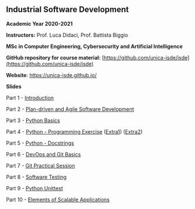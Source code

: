 ## Industrial Software Development
**Academic Year 2020-2021**

**Instructors:** Prof. Luca Didaci, Prof. Battista Biggio

**MSc in Computer Engineering, Cybersecurity and Artificial Intelligence**

**GitHub repository for course material:** [https://github.com/unica-isde/isde](https://github.com/unica-isde/isde)

**Website**: https://unica-isde.github.io/


**Slides**

Part 1 - [Introduction](https://github.com/unica-isde/isde/blob/master/slides/01-Introduction.pdf)

Part 2 - [Plan-driven and Agile Software Development](https://github.com/unica-isde/isde/blob/master/slides/02-Agile.pdf)

Part 3 - [Python Basics](https://github.com/unica-isde/isde/blob/master/slides/03-Python.pdf)

Part 4 - [Python - Programming Exercise](https://github.com/unica-isde/isde/blob/master/slides/04-Python-MNIST.pdf) ([Extra1](https://github.com/unica-isde/isde/blob/master/programming-exercises/ISDe-programming-skills-01.pdf)) ([Extra2](https://github.com/unica-isde/isde/blob/master/programming-exercises/ISDe-programming-skills-02.pdf))

Part 5 - [Python - Docstrings](https://github.com/unica-isde/isde/blob/master/slides/05-Python-docstrings.pdf)

Part 6 - [DevOps and Git Basics](https://github.com/unica-isde/isde/blob/master/slides/06-Git.pdf)

Part 7 - [Git Practical Session](https://github.com/unica-isde/isde/blob/master/slides/07-Git-Practical.pdf)

Part 8 - [Software Testing](https://github.com/unica-isde/isde/blob/master/slides/08-Testing.pdf)

Part 9 - [Python Unittest](https://github.com/unica-isde/isde/blob/master/slides/09-Python-Unittest.pdf)

Part 10 - [Elements of Scalable Applications](https://github.com/unica-isde/isde/blob/master/slides/10-Scalable-Apps.pdf)
